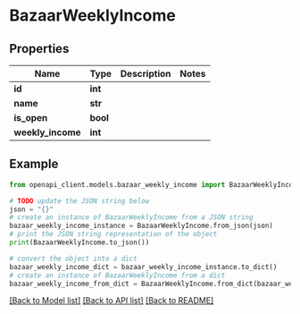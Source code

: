 # BazaarWeeklyIncome


## Properties

Name | Type | Description | Notes
------------ | ------------- | ------------- | -------------
**id** | **int** |  | 
**name** | **str** |  | 
**is_open** | **bool** |  | 
**weekly_income** | **int** |  | 

## Example

```python
from openapi_client.models.bazaar_weekly_income import BazaarWeeklyIncome

# TODO update the JSON string below
json = "{}"
# create an instance of BazaarWeeklyIncome from a JSON string
bazaar_weekly_income_instance = BazaarWeeklyIncome.from_json(json)
# print the JSON string representation of the object
print(BazaarWeeklyIncome.to_json())

# convert the object into a dict
bazaar_weekly_income_dict = bazaar_weekly_income_instance.to_dict()
# create an instance of BazaarWeeklyIncome from a dict
bazaar_weekly_income_from_dict = BazaarWeeklyIncome.from_dict(bazaar_weekly_income_dict)
```
[[Back to Model list]](../README.md#documentation-for-models) [[Back to API list]](../README.md#documentation-for-api-endpoints) [[Back to README]](../README.md)


